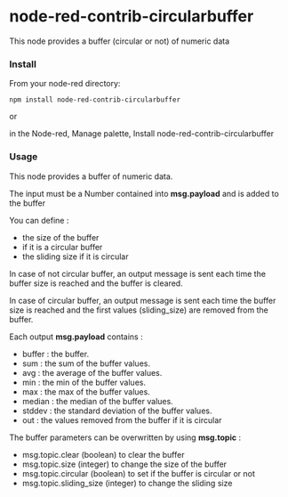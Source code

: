 # node-red-contrib-circularbuffer

This node provides a buffer (circular or not) of numeric data

### Install

From your node-red directory:

    npm install node-red-contrib-circularbuffer
    
or
    
in the Node-red, Manage palette, Install node-red-contrib-circularbuffer



### Usage

<p>This node provides a buffer of numeric data.</p>
<p>The input must be a Number contained into <b>msg.payload</b> and is added to the buffer</p>
<p>You can define :</p>
<ul>
    <li>the size of the buffer</li>
    <li>if it is a circular buffer</li>
    <li>the sliding size if it is circular</li>
</ul>
<p>In case of not circular buffer, an output message is sent each time the buffer size is reached and the buffer is cleared.</p>
<p>In case of circular buffer, an output message is sent each time the buffer size is reached and the first values (sliding_size) are removed from the buffer.</p>
<p>Each output <b>msg.payload</b> contains : </p>
<ul>
    <li>buffer : the buffer.</li>
    <li>sum : the sum of the buffer values.</li>
    <li>avg : the average of the buffer values.</li>
    <li>min : the min of the buffer values.</li>
    <li>max : the max of the buffer values.</li>
    <li>median : the median of the buffer values.</li>
    <li>stddev : the standard deviation of the buffer values.</li>
    <li>out : the values removed from the buffer if it is circular</li>
</ul>
<p>The buffer parameters can be overwritten by using <b>msg.topic</b> : </p>
<ul>
    <li>msg.topic.clear (boolean) to clear the buffer</li>
    <li>msg.topic.size (integer) to change the size of the buffer</li>
    <li>msg.topic.circular (boolean) to set if the buffer is circular or not</li>
    <li>msg.topic.sliding_size (integer) to change the sliding size</li>
</ul>
